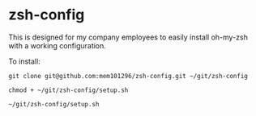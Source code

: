 # zsh-config
This is designed for my company employees to easily install oh-my-zsh with a working configuration.

To install:

```
git clone git@github.com:mem101296/zsh-config.git ~/git/zsh-config
```
```
chmod + ~/git/zsh-config/setup.sh
```
```
~/git/zsh-config/setup.sh
```
